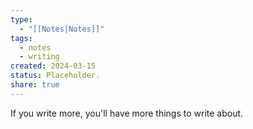 ```yaml
---
type:
  - "[[Notes|Notes]]"
tags:
  - notes
  - writing
created: 2024-03-15
status: Placeholder.
share: true
---
```


If you write more, you'll have more things to write about.